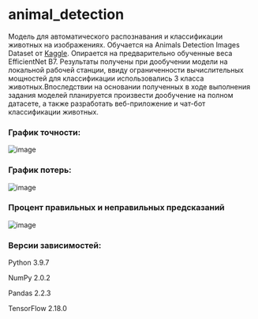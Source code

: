 # animal_detection
Модель для автоматического распознавания и классификации животных на изображениях. Обучается на Animals Detection Images Dataset от [Kaggle](https://www.kaggle.com/datasets/antoreepjana/animals-detection-images-dataset). 
Опирается на предварительно обученные веса EfficientNet B7. Результаты получены при дообучении модели на локальной рабочей станции, ввиду ограниченности вычислительных мощностей для классификации использовались 3 класса 
животных.Впоследствии на основании полученных в ходе выполнения задания моделей планируется произвести дообучение на полном датасете, а также разработать веб-приложение и чат-бот классификации животных.

### График точности:
![image](https://github.com/user-attachments/assets/55b073a4-c623-4ace-b991-6749d5ed8601)

### График потерь:
![image](https://github.com/user-attachments/assets/62d80509-6e58-4296-822e-ae8d6ca8ee13)

### Процент правильных и неправильных предсказаний
![image](https://github.com/user-attachments/assets/bbac5560-4747-4fb3-a4b7-9095c0d832b1)

### Версии зависимостей:
Python 3.9.7

NumPy 2.0.2

Pandas 2.2.3

TensorFlow 2.18.0






